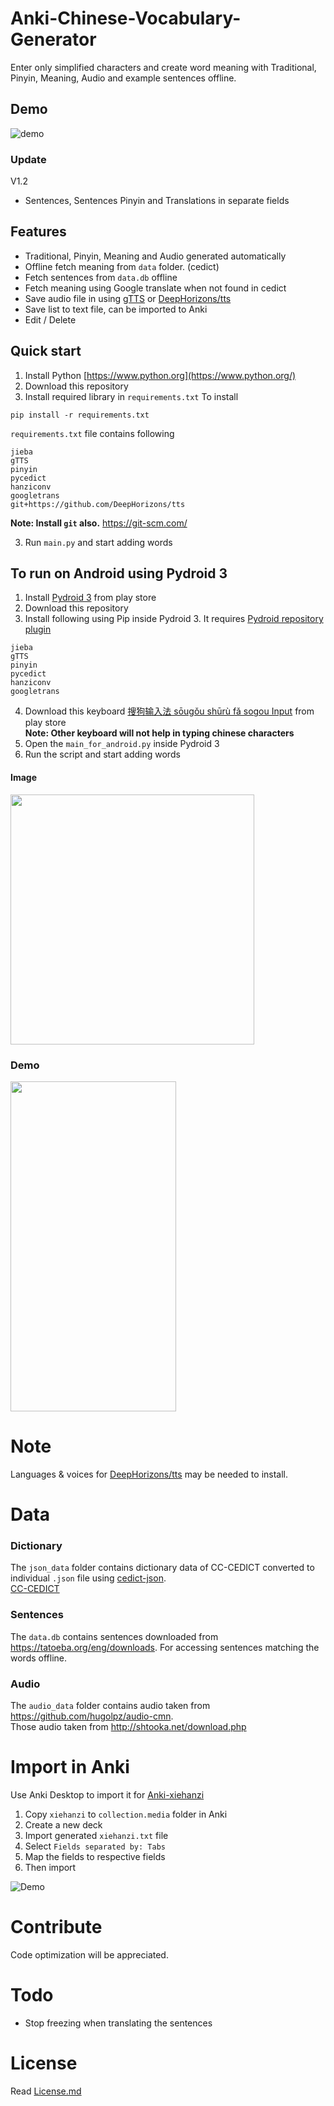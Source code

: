 # Anki-Chinese-Vocabulary-Generator
Enter only simplified characters and create word meaning with Traditional, Pinyin, Meaning, Audio and example sentences offline.

## Demo
![demo](https://raw.githubusercontent.com/infinyte7/Anki-Chinese-Vocabulary-Generator/master/Images/demo.gif)

### Update 
V1.2
- Sentences, Sentences Pinyin and Translations in separate fields 

## Features
- Traditional, Pinyin, Meaning and Audio generated automatically
- Offline fetch meaning from ```data``` folder. (cedict)
- Fetch sentences from ```data.db``` offline 
- Fetch meaning using Google translate when not found in cedict
- Save audio file in using [gTTS](https://gtts.readthedocs.io/) or [DeepHorizons/tts](https://github.com/DeepHorizons/tts)
- Save list to text file, can be imported to Anki
- Edit / Delete 

## Quick start
 1. Install Python [https://www.python.org](https://www.python.org/)
 2. Download this repository 
 2. Install required library in ```requirements.txt```
 To install
```
pip install -r requirements.txt
```
```requirements.txt``` file contains following
```
jieba
gTTS
pinyin
pycedict
hanziconv
googletrans
git+https://github.com/DeepHorizons/tts
```

**Note: Install ```git``` also.**
https://git-scm.com/

3. Run ```main.py``` and start adding words

## To run on Android using Pydroid 3
1. Install [Pydroid 3](https://play.google.com/store/apps/details?id=ru.iiec.pydroid3) from play store
2. Download this repository
3. Install following using Pip inside Pydroid 3. It requires [Pydroid repository plugin](https://play.google.com/store/apps/details?id=ru.iiec.pydroid3.quickinstallrepo)
```
jieba
gTTS
pinyin
pycedict
hanziconv
googletrans
```
4. Download this keyboard [搜狗输入法 sōugǒu shūrù fǎ sogou Input](https://play.google.com/store/apps/details?id=com.sohu.inputmethod.sogou) from play store
<br/>**Note: Other keyboard will not help in typing chinese characters** 
5. Open the ```main_for_android.py``` inside Pydroid 3
6. Run the script and start adding words

#### Image
<img src="Images/pydroid_3.PNG" height="400" width="390"></img>

### Demo
<img src="Images/demo_android.gif" height="528" width="265"></img>

# Note
Languages & voices for [DeepHorizons/tts](https://github.com/DeepHorizons/tts) may be needed to install.


# Data
### Dictionary
The ```json_data``` folder contains dictionary data of CC-CEDICT converted to individual ```.json``` file using [cedict-json](https://github.com/infinyte7/cedict-json).
<br>[CC-CEDICT](https://www.mdbg.net/chinese/dictionary?page=cedict)

### Sentences
The ```data.db``` contains sentences downloaded from https://tatoeba.org/eng/downloads. For accessing sentences matching the words offline.

### Audio
The ```audio_data``` folder contains audio taken from https://github.com/hugolpz/audio-cmn. <br>Those audio taken from http://shtooka.net/download.php

# Import in Anki 
Use Anki Desktop to import it for [Anki-xiehanzi](https://github.com/infinyte7/Anki-xiehanzi)
1. Copy ```xiehanzi``` to ```collection.media``` folder in Anki
2. Create a new deck
3. Import generated ```xiehanzi.txt``` file
4. Select ```Fields separated by: Tabs```
5. Map the fields to respective fields 
6. Then import

![Demo](https://raw.githubusercontent.com/infinyte7/Anki-Chinese-Vocabulary-Generator/master/Images/import_demo.gif)

# Contribute
Code optimization will be appreciated.

# Todo 
- Stop freezing when translating the sentences

# License
Read [License.md](/License.md)
